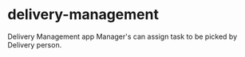 # delivery-management
Delivery Management app
Manager's can assign task to be picked by Delivery person.
